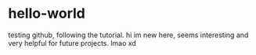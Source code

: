 # hello-world
testing github, following the tutorial. 
hi im new here, seems interesting and very helpful for future projects. lmao xd
